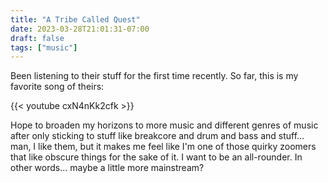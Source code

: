 ```yaml
---
title: "A Tribe Called Quest"
date: 2023-03-28T21:01:31-07:00
draft: false
tags: ["music"]
---
```


Been listening to their stuff for the first time recently. So far, this is my favorite song of theirs:      

{{< youtube cxN4nKk2cfk >}}

Hope to broaden my horizons to more music and different genres of music after only sticking to stuff like breakcore and drum and bass and stuff... man, I like them, but it makes me feel like I'm one of those quirky zoomers that like obscure things for the sake of it. I want to be an all-rounder. In other words... maybe a little more mainstream?